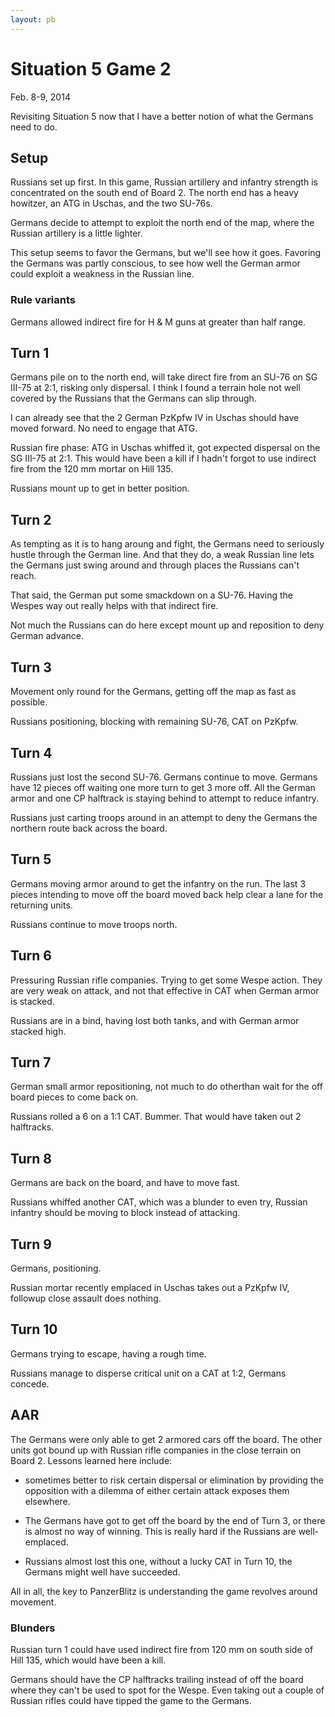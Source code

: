```yaml
---
layout: pb
---
```


# Situation 5 Game 2

Feb. 8-9, 2014

Revisiting Situation 5 now that I have a better notion of what the Germans need
to do.

## Setup

Russians set up first. In this game, Russian artillery and infantry strength is
concentrated on the south end of Board 2. The north end has a heavy howitzer,
an ATG in Uschas, and the two SU-76s.

Germans decide to attempt to exploit the north end of the map, where the
Russian artillery is a little lighter.

This setup seems to favor the Germans, but we'll see how it goes. Favoring the
Germans was partly conscious, to see how well the German armor could exploit a
weakness in the Russian line.

### Rule variants

Germans allowed indirect fire for H & M guns at greater than half range.

## Turn 1

Germans pile on to the north end, will take direct fire from an SU-76 on SG
III-75 at 2:1, risking only dispersal. I think I found a terrain hole not well
covered by the Russians that the Germans can slip through.

I can already see that the 2 German PzKpfw IV in Uschas should have moved
forward. No need to engage that ATG.

Russian fire phase: ATG in Uschas whiffed it, got expected dispersal on the SG
III-75 at 2:1. This would have been a kill if I hadn't forgot to use indirect
fire from the 120 mm mortar on Hill 135.

Russians mount up to get in better position.

## Turn 2

As tempting as it is to hang aroung and fight, the Germans need to seriously
hustle through the German line.  And that they do, a weak Russian line lets the
Germans just swing around and through places the Russians can't reach.

That said, the German put some smackdown on a SU-76. Having the Wespes way out
really helps with that indirect fire.

Not much the Russians can do here except mount up and reposition to deny German
advance.

## Turn 3

Movement only round for the Germans, getting off the map as fast as possible.

Russians positioning, blocking with remaining SU-76, CAT on PzKpfw.


## Turn 4

Russians just lost the second SU-76. Germans continue to move. Germans have 12
pieces off waiting one more turn to get 3 more off. All the German armor and
one CP halftrack  is staying behind to attempt to reduce infantry.

Russians just carting troops around in an attempt to deny the Germans the
northern route back across the board.


## Turn 5

Germans moving armor around to get the infantry on the run. The last 3 pieces
intending to move off the board moved back help clear a lane for the returning
units.

Russians continue to move troops north.

## Turn 6

Pressuring Russian rifle companies. Trying to get some Wespe action. They are
very weak on attack, and not that effective in CAT when German armor is
stacked.

Russians are in a bind, having lost both tanks, and with German armor stacked high.

## Turn 7

German small armor repositioning, not much to do otherthan wait for the off
board pieces to come back on.

Russians rolled a 6 on a 1:1 CAT.  Bummer. That would have taken out 2 halftracks.

## Turn 8

Germans are back on the board, and have to move fast.

Russians whiffed another CAT, which was a blunder to even try, Russian infantry
should be moving to block instead of attacking.



## Turn 9

Germans, positioning.

Russian mortar recently emplaced in Uschas takes out a PzKpfw IV, followup
close assault does nothing.

## Turn 10

Germans trying to escape, having a rough time.

Russians manage to disperse critical unit on a CAT at 1:2, Germans concede.



## AAR

The Germans were only able to get 2 armored cars off the board. The other units
got bound up with Russian rifle companies in the close terrain on Board 2.
Lessons learned here include:

* sometimes better to risk certain dispersal or elimination by providing the
opposition with a dilemma of either certain attack exposes them elsewhere.

* The Germans have got to get off the board by the end of Turn 3, or there is
almost no way of winning. This is really hard if the Russians are
well-emplaced.

* Russians almost lost this one, without a lucky CAT in Turn 10, the Germans
might well have succeeded.

All in all, the key to PanzerBlitz is understanding the game revolves around
movement.

### Blunders

Russian turn 1 could have used indirect fire from 120 mm on south side of Hill
135, which would have been a kill.

Germans should have the CP halftracks trailing instead of off the board where
they can't be used to spot for the Wespe. Even taking out a couple of Russian
rifles could have tipped the game to the Germans.

